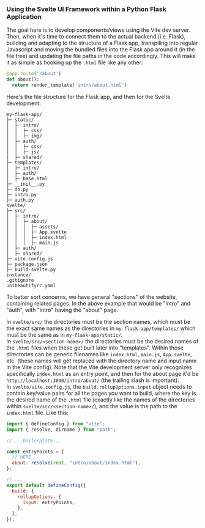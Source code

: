 ### Using the Svelte UI Framework within a Python Flask Application

The goal here is to develop components/views using the Vite dev server. Then, when it's time to connect
them to the actual backend (i.e. Flask), building and adapting to the structure of a Flask app, transpiling
into regular Javascript and moving the bundled files into the Flask app around it (in the file tree) and
updating the file paths in the code accordingly. This will make it as simple as hooking up the `.html` file
like any other:

```python
@app.route('/about')
def about():
  return render_template('intro/about.html')
```

Here's the file structure for the Flask app, and then for the Svelte development:

```
my-flask-app/
├─ static/
│  ├─ intro/
│  │  ├─ css/
│  │  ├─ img/
│  ├─ auth/
│  │  ├─ css/
│  │  ├─ js/
|  ├─ shared/
├─ templates/
│  ├─ intro/
│  ├─ auth/
│  ├─ base.html
├─ __init__.py
├─ db.py
├─ intro.py
├─ auth.py
svelte/
├─ src/
│  ├─ intro/
│  │  ├─ about/
│  │  │  ├─ assets/
│  │  │  ├─ App.svelte
│  │  │  ├─ index.html
│  │  │  ├─ main.js
│  ├─ auth/
│  ├─ shared/
├─ vite.config.js
├─ package.json
├─ build-svelte.py
instance/
.gitignore
unibeautifyrc.yaml
```

To better sort concerns, we have general "sections" of the website, containing related pages.
In the above example that would be "intro" and "auth", with "intro" having the "about" page.

In `svelte/src/` the directories must be the section names, which must be the exact same names
as the directories in `my-flask-app/templates/` which must be the same as in `my-flask-app/static/`.<br>
In `svelte/src/<section-name>/` the directories must be the desired names of the `.html` files
when these get built later into "templates". Within those directories can be generic filenames like
`index.html`, `main.js`, `App.svelte`, etc. (these names will get replaced with the directory name
and input name in the Vite config). Note that the Vite development server only recognizes specifically
`index.html` as an entry point, and then for the about page it'd be `http://localhost:3000/intro/about/` (the
trailing slash is important).<br>
In `svelte/vite.config.js`, the `build.rollupOptions.input` object needs to contain key/value pairs
for all the pages you want to build, where the key is the desired name of the `.html` file (exactly like
the names of the directories within `svelte/src/<section-name>/`), and the value is the path to the
`index.html` file. Like this:

```javascript
import { defineConfig } from "vite";
import { resolve, dirname } from "path";

// ...boilerplate...

const entryPoints = {
  // HERE
  about: resolve(root, "intro/about/index.html"),
};

// ...
export default defineConfig({
  build: {
    rollupOptions: {
      input: entryPoints,
    },
  },
});
```
